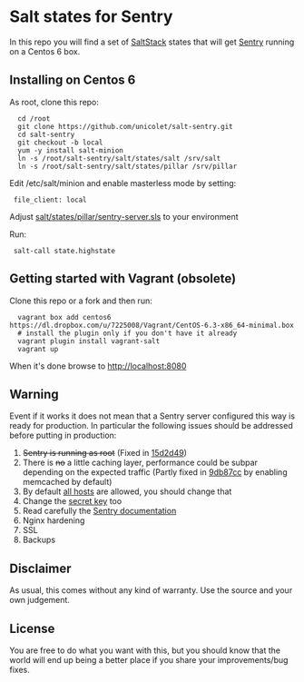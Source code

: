 Salt states for Sentry
======================

In this repo you will find a set of [SaltStack](http://www.saltstack.com/community/) states that will get [Sentry](http://getsentry.com) running on a Centos 6 box.

Installing on Centos 6
----------------------

As root, clone this repo:

      cd /root
      git clone https://github.com/unicolet/salt-sentry.git
      cd salt-sentry
      git checkout -b local
      yum -y install salt-minion
      ln -s /root/salt-sentry/salt/states/salt /srv/salt
      ln -s /root/salt-sentry/salt/states/pillar /srv/pillar
      
Edit /etc/salt/minion and enable masterless mode by setting:

     file_client: local

Adjust [salt/states/pillar/sentry-server.sls](https://github.com/unicolet/salt-sentry/blob/master/salt/states/pillar/sentry-server.sls) to your environment

Run:

     salt-call state.highstate


Getting started with Vagrant (obsolete)
---------------------------------------

Clone this repo or a fork and then run:

      vagrant box add centos6 https://dl.dropbox.com/u/7225008/Vagrant/CentOS-6.3-x86_64-minimal.box
      # install the plugin only if you don't have it already
      vagrant plugin install vagrant-salt
      vagrant up

When it's done browse to [http://localhost:8080](http://localhost:8080)

Warning
-------

Event if it works it does not mean that a Sentry server configured this way is ready for production.
In particular the following issues should be addressed before putting in production:

1. <del>Sentry is running as root</del> (Fixed in [15d2d49](https://github.com/unicolet/salt-sentry/commit/15d2d49d17076eeeacf079a61dbaaca6e0cad39a))
2. There is <del>no</del> a little caching layer, performance could be subpar depending on the expected traffic (Partly fixed in [9db87cc](https://github.com/unicolet/salt-sentry/commit/9db87cceee3ca473b8b683fc037bdae6ccbd6c2d) by enabling memcached by default)
3. By default [all hosts](https://github.com/unicolet/salt-sentry/blob/master/salt/states/pillar/sentry-server.sls#L8) are allowed, you should change that
4. Change the [secret key](https://github.com/unicolet/salt-sentry/blob/master/salt/states/pillar/sentry-server.sls#L12) too
4. Read carefully the [Sentry documentation](http://sentry.readthedocs.org/en/latest/)
5. Nginx hardening
6. SSL
7. Backups

Disclaimer
----------

As usual, this comes without any kind of warranty. Use the source and your own judgement.

License
-------

You are free to do what you want with this, but you should know that the world will end up being a better place if you share your improvements/bug fixes.

